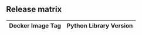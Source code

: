 ## Release matrix

| Docker Image Tag | Python Library Version |
|------------------|------------------------|